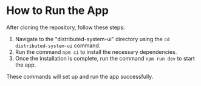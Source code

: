 # How to Run the App

After cloning the repository, follow these steps:

1. Navigate to the "distributed-system-ui" directory using the `cd distributed-system-ui` command.
2. Run the command `npm ci` to install the necessary dependencies.
3. Once the installation is complete, run the command `npm run dev` to start the app.

These commands will set up and run the app successfully.